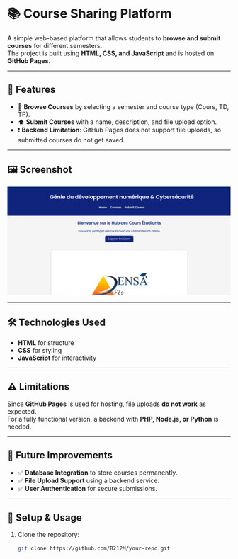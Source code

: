 # 📚 Course Sharing Platform

A simple web-based platform that allows students to **browse and submit courses** for different semesters.  
The project is built using **HTML, CSS, and JavaScript** and is hosted on **GitHub Pages**.

---

## 🚀 Features
- 📂 **Browse Courses** by selecting a semester and course type (Cours, TD, TP).  
- ⬆️ **Submit Courses** with a name, description, and file upload option.  
- ❗ **Backend Limitation**: GitHub Pages does not support file uploads, so submitted courses do not get saved.  

---

## 🖼️ Screenshot  
![First Look](FirstLook.png)  

---

## 🛠️ Technologies Used
- **HTML** for structure  
- **CSS** for styling  
- **JavaScript** for interactivity  

---

## ⚠️ Limitations
Since **GitHub Pages** is used for hosting, file uploads **do not work** as expected.  
For a fully functional version, a backend with **PHP, Node.js, or Python** is needed.

---

## 📌 Future Improvements
- ✅ **Database Integration** to store courses permanently.  
- ✅ **File Upload Support** using a backend service.  
- ✅ **User Authentication** for secure submissions.  

---

## 📂 Setup & Usage  
1. Clone the repository:  
   ```sh
   git clone https://github.com/B212M/your-repo.git
